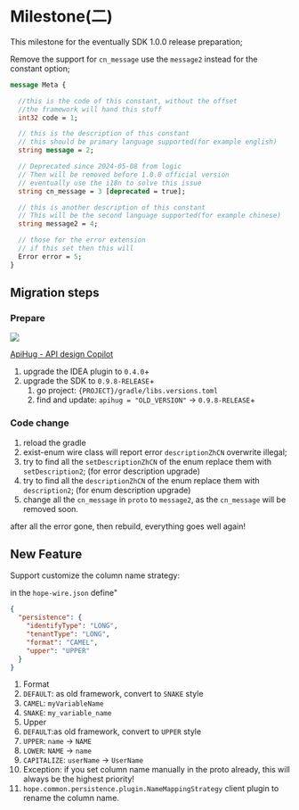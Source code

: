 # Milestone(二)

This milestone for the eventually SDK 1.0.0 release preparation;

Remove the support for  `cn_message` use the `message2` instead for the constant option;

```protobuf
message Meta {

  //this is the code of this constant, without the offset
  //the framework will hand this stuff
  int32 code = 1;

  // this is the description of this constant
  // this should be primary language supported(for example english)
  string message = 2;

  // Deprecated since 2024-05-08 from logic
  // Then will be removed before 1.0.0 official version
  // eventually use the i18n to solve this issue
  string cn_message = 3 [deprecated = true];

  // this is another description of this constant
  // This will be the second language supported(for example chinese)
  string message2 = 4;

  // those for the error extension
  // if this set then this will
  Error error = 5;
}
```

## Migration steps

### Prepare

<a target="_blank" href="https://search.maven.org/artifact/com.apihug/it-bom"><img src="https://img.shields.io/maven-central/v/com.apihug/it-bom.svg?label=Maven%20Central" /></a>

[ApiHug - API design Copilot](https://plugins.jetbrains.com/plugin/23534-apihug--api-design-copilot)

1. upgrade the IDEA plugin to `0.4.0`+
2. upgrade the SDK to `0.9.8-RELEASE`+
   1. go project: `{PROJECT}/gradle/libs.versions.toml`
   2. find and update: `apihug = "OLD_VERSION"` -> `0.9.8-RELEASE`+

### Code change

1. reload the gradle
2. exist-enum wire class will report error `descriptionZhCN` overwrite illegal;
3. try to find all the `setDescriptionZhCN` of the enum replace them with `setDescription2`; (for error description upgrade)
4. try to find all the `descriptionZhCN` of the enum replace them with `description2`; (for enum description upgrade)
5. change all the `cn_message` in `proto` to  `message2`, as the `cn_message` will be removed soon.

after all the error gone,  then rebuild, everything goes well again!

## New Feature

Support customize the column name strategy:

in the `hope-wire.json` define"

```json
{
  "persistence": {
    "identifyType": "LONG",
    "tenantType": "LONG",
    "format": "CAMEL",
    "upper": "UPPER"
  }
}
```

1. Format
  1. `DEFAULT`: as old framework, convert to `SNAKE` style
  2. `CAMEL`: `myVariableName`
  3. `SNAKE`: `my_variable_name`
2. Upper
  1. `DEFAULT`:as old framework, convert to `UPPER` style
  2. `UPPER`: `name` -> `NAME`
  3. `LOWER`: `NAME` -> `name`
  4. `CAPITALIZE`:  `userName` -> `UserName`
3. Exception: if you set column name manually in the proto already, this will always be the highest priority!
4. `hope.common.persistence.plugin.NameMappingStrategy` client plugin to rename the column name.
